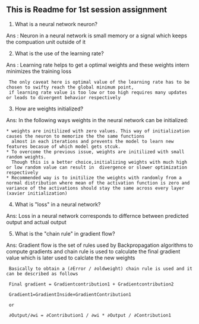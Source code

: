 ## This is Readme for 1st session assignment

1. What is a neural network neuron?

Ans : Neuron in a neural network is small memory or a signal which keeps the compuation unit outside of it


2. What is the use of the learning rate?

Ans : Learning rate helps to get a optimal weights and these weights intern minimizes the training loss

	 The only caveat here is optimal value of the learning rate has to be chosen to swifty reach the global minimum point, 
	 if learning rate value is too low or too high requires many updates or leads to divergent behavior respectively

3. How are weights initialized?

Ans: In the following ways weights in the neural network can be initialized:

	* weights are initilized with zero values. This way of initialization causes the neuron to memorize the the same functions 
	  almost in each iterations and prevents the model to learn new features becasue of which model gets stcuk.
	* To overcome the previous issue, weights are initilized with small random weights. 
	  Though this is a better choice,initializing weights with much high or low random value can result in  divergence or slower optimization respectively
	* Recommended way is to initilize the weights with randomly from a normal distribution where mean of the activation function is zero and variance of the activations should stay the same across every layer (xavier initialization)


4. What is "loss" in a neural network?

Ans: Loss in a neural network corresponds to differnce between predicted output and actual output


5. What is the "chain rule" in gradient flow?

Ans: Gradient flow is the set of rules used by Backpropagation algorithms to compute gradients and chain rule is used to calculate the final gradient value which is later used to calclate the new weights
 
	 Basically to obtain a (∂Error / ∂oldweight) chain rule is used and it can be described as follows

	 Final gradient = Gradientcontribution1 + Gradientcontribution2

	 Gradient1=GradientInside×GradientContribution1 

	 or

	 ∂Output/∂wi = ∂Contribution1 / ∂wi * ∂Output / ∂Contribution1   
